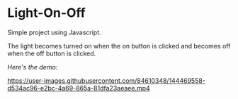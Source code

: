 # Light-On-Off
Simple project using Javascript.

The light becomes turned on when the on button is clicked and becomes off when the off button is clicked.

*Here's the demo:*

https://user-images.githubusercontent.com/84610348/144469558-d534ac96-e2bc-4a69-865a-81dfa23aeaee.mp4

